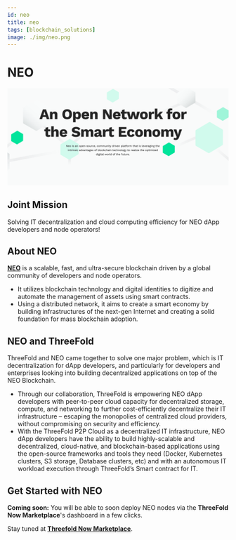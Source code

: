 ```yaml
---
id: neo
title: neo
tags: [blockchain_solutions]
image: ./img/neo.png
---
```


# NEO

![](./img/intro.png)

## Joint Mission

Solving IT decentralization and cloud computing efficiency for NEO dApp developers and node operators!

## About NEO 
  
**[NEO](https://neo.org/)** is a scalable, fast, and ultra-secure blockchain driven by a global community of developers and node operators.

- It utilizes blockchain technology and digital identities to digitize and automate the management of assets using smart contracts.
- Using a distributed network, it aims to create a smart economy by building infrastructures of the next-gen Internet and creating a solid foundation for mass blockchain adoption.

## NEO and ThreeFold
  
ThreeFold and NEO came together to solve one major problem, which is IT decentralization for dApp developers, and particularly for developers and enterprises looking into building decentralized applications on top of the NEO Blockchain.

- Through our collaboration, ThreeFold is empowering NEO dApp developers with peer-to-peer cloud capacity for decentralized storage, compute, and networking to further cost-efficiently decentralize their IT infrastructure – escaping the monopolies of centralized cloud providers, without compromising on security and efficiency.
- With the ThreeFold P2P Cloud as a decentralized IT infrastructure, NEO dApp developers have the ability to build highly-scalable and decentralized, cloud-native, and blockchain-based applications using the open-source frameworks and tools they need (Docker, Kubernetes clusters, S3 storage, Database clusters, etc) and with an autonomous IT workload execution through ThreeFold’s Smart contract for IT.  

## Get Started with NEO 

**Coming soon:** You will be able to soon deploy NEO nodes via the **ThreeFold Now Marketplace**'s dashboard in a few clicks.

Stay tuned at **[Threefold Now Marketplace](https://marketplace.threefold.io)**.